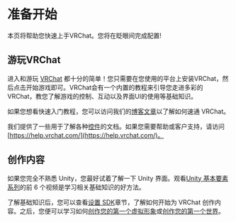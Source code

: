 # 准备开始

本页将帮助您快速上手VRChat。您将在眨眼间完成配置!

## 游玩VRChat

进入和游玩 [VRChat](https://vrchat.com/) 都十分的简单！您只需要在您使用的平台上安装VRChat，然后点击开始游戏即可。VRChat会有一个内置的教程来引导您走进多彩的VRChat，教您了解游戏的控制、互动以及界面UI的使用等基础知识。

如果您想看快速入门教程，您可以访问我们的[博客文章](https://medium.com/vrchat/stuck-inside-a-quick-guide-for-using-vrchat-to-stay-connected-f71430cf8a11)以了解如何速通 VRChat。

我们提供了一些用于了解各种[控件](/docs.vrchat.com/OVERVIEW/controls/controls.md)的文档。如果您需要帮助或客户支持，请访问 [https://help.vrchat.com/](https://help.vrchat.com/)。

## 创作内容

如果您完全不熟悉 Unity，您最好试着了解一下 Unity 界面。观看[Unity 基本要素系列](https://unity3d.com/learn/tutorials/topics/interface-essentials/interface-overview?playlist=17090)的前 6 个视频是学习相关基础知识的好方法。

了解基础知识后，您可以查看[设置 SDK](/creators.vrchat.com/sdk/)章节，了解如何开始为 VRChat 创作内容。之后，您便可以学习如何[创作您的第一个虚拟形象](/creators.vrchat.com/avatars/creating-your-first-avatar.md)或[创作您的第一个世界](/creators.vrchat.com/worlds/creating-your-first-world.md)。
